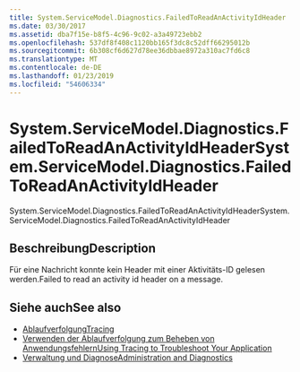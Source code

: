 ```yaml
---
title: System.ServiceModel.Diagnostics.FailedToReadAnActivityIdHeader
ms.date: 03/30/2017
ms.assetid: dba7f15e-b8f5-4c96-9c02-a3a49723ebb2
ms.openlocfilehash: 537df8f408c1120bb165f3dc8c52dff66295012b
ms.sourcegitcommit: 6b308cf6d627d78ee36dbbae8972a310ac7fd6c8
ms.translationtype: MT
ms.contentlocale: de-DE
ms.lasthandoff: 01/23/2019
ms.locfileid: "54606334"
---
```

# <a name="systemservicemodeldiagnosticsfailedtoreadanactivityidheader"></a><span data-ttu-id="efc1d-102">System.ServiceModel.Diagnostics.FailedToReadAnActivityIdHeader</span><span class="sxs-lookup"><span data-stu-id="efc1d-102">System.ServiceModel.Diagnostics.FailedToReadAnActivityIdHeader</span></span>
<span data-ttu-id="efc1d-103">System.ServiceModel.Diagnostics.FailedToReadAnActivityIdHeader</span><span class="sxs-lookup"><span data-stu-id="efc1d-103">System.ServiceModel.Diagnostics.FailedToReadAnActivityIdHeader</span></span>  
  
## <a name="description"></a><span data-ttu-id="efc1d-104">Beschreibung</span><span class="sxs-lookup"><span data-stu-id="efc1d-104">Description</span></span>  
 <span data-ttu-id="efc1d-105">Für eine Nachricht konnte kein Header mit einer Aktivitäts-ID gelesen werden.</span><span class="sxs-lookup"><span data-stu-id="efc1d-105">Failed to read an activity id header on a message.</span></span>  
  
## <a name="see-also"></a><span data-ttu-id="efc1d-106">Siehe auch</span><span class="sxs-lookup"><span data-stu-id="efc1d-106">See also</span></span>
- [<span data-ttu-id="efc1d-107">Ablaufverfolgung</span><span class="sxs-lookup"><span data-stu-id="efc1d-107">Tracing</span></span>](../../../../../docs/framework/wcf/diagnostics/tracing/index.md)
- [<span data-ttu-id="efc1d-108">Verwenden der Ablaufverfolgung zum Beheben von Anwendungsfehlern</span><span class="sxs-lookup"><span data-stu-id="efc1d-108">Using Tracing to Troubleshoot Your Application</span></span>](../../../../../docs/framework/wcf/diagnostics/tracing/using-tracing-to-troubleshoot-your-application.md)
- [<span data-ttu-id="efc1d-109">Verwaltung und Diagnose</span><span class="sxs-lookup"><span data-stu-id="efc1d-109">Administration and Diagnostics</span></span>](../../../../../docs/framework/wcf/diagnostics/index.md)
